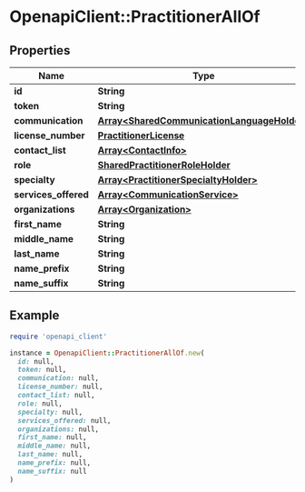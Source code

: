 # OpenapiClient::PractitionerAllOf

## Properties

| Name | Type | Description | Notes |
| ---- | ---- | ----------- | ----- |
| **id** | **String** |  | [optional] |
| **token** | **String** |  | [optional] |
| **communication** | [**Array&lt;SharedCommunicationLanguageHolder&gt;**](SharedCommunicationLanguageHolder.md) |  |  |
| **license_number** | [**PractitionerLicense**](PractitionerLicense.md) |  | [optional] |
| **contact_list** | [**Array&lt;ContactInfo&gt;**](ContactInfo.md) |  | [optional] |
| **role** | [**SharedPractitionerRoleHolder**](SharedPractitionerRoleHolder.md) |  | [optional] |
| **specialty** | [**Array&lt;PractitionerSpecialtyHolder&gt;**](PractitionerSpecialtyHolder.md) |  | [optional] |
| **services_offered** | [**Array&lt;CommunicationService&gt;**](CommunicationService.md) |  | [optional] |
| **organizations** | [**Array&lt;Organization&gt;**](Organization.md) |  | [optional] |
| **first_name** | **String** |  |  |
| **middle_name** | **String** |  | [optional] |
| **last_name** | **String** |  |  |
| **name_prefix** | **String** |  | [optional] |
| **name_suffix** | **String** |  | [optional] |

## Example

```ruby
require 'openapi_client'

instance = OpenapiClient::PractitionerAllOf.new(
  id: null,
  token: null,
  communication: null,
  license_number: null,
  contact_list: null,
  role: null,
  specialty: null,
  services_offered: null,
  organizations: null,
  first_name: null,
  middle_name: null,
  last_name: null,
  name_prefix: null,
  name_suffix: null
)
```

